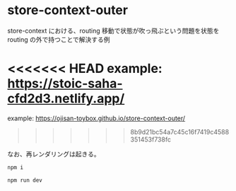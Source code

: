 # store-context-outer

store-context における、routing 移動で状態が吹っ飛ぶという問題を状態を routing の外で持つことで解決する例

<<<<<<< HEAD
example: https://stoic-saha-cfd2d3.netlify.app/
=======
example:  https://ojisan-toybox.github.io/store-context-outer/
>>>>>>> 8b9d21bc54a7c45c16f7419c4588351453f738fc

なお、再レンダリングは起きる。

```sh
npm i

npm run dev
```
